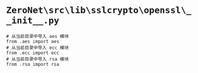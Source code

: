 # `ZeroNet\src\lib\sslcrypto\openssl\__init__.py`

```
# 从当前目录中导入 aes 模块
from .aes import aes
# 从当前目录中导入 ecc 模块
from .ecc import ecc
# 从当前目录中导入 rsa 模块
from .rsa import rsa
```
